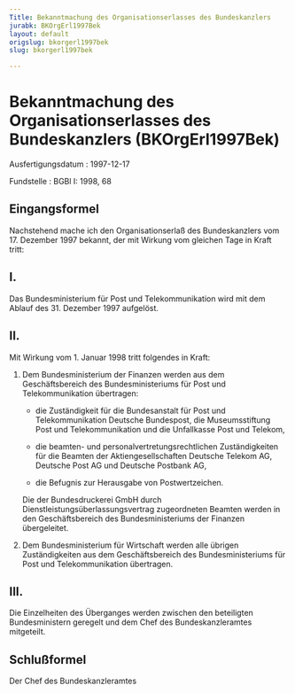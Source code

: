 ```yaml
---
Title: Bekanntmachung des Organisationserlasses des Bundeskanzlers
jurabk: BKOrgErl1997Bek
layout: default
origslug: bkorgerl1997bek
slug: bkorgerl1997bek

---
```


# Bekanntmachung des Organisationserlasses des Bundeskanzlers (BKOrgErl1997Bek)

Ausfertigungsdatum
:   1997-12-17

Fundstelle
:   BGBl I: 1998, 68

## Eingangsformel

Nachstehend mache ich den Organisationserlaß des Bundeskanzlers vom
17\. Dezember 1997 bekannt, der mit Wirkung vom gleichen Tage in Kraft
tritt:

## I.

Das Bundesministerium für Post und Telekommunikation wird mit dem
Ablauf des 31. Dezember 1997 aufgelöst.

## II.

Mit Wirkung vom 1. Januar 1998 tritt folgendes in Kraft:

1.  Dem Bundesministerium der Finanzen werden aus dem Geschäftsbereich des
    Bundesministeriums für Post und Telekommunikation übertragen:

    -   die Zuständigkeit für die Bundesanstalt für Post und Telekommunikation
        Deutsche Bundespost, die Museumsstiftung Post und Telekommunikation
        und die Unfallkasse Post und Telekom,


    -   die beamten- und personalvertretungsrechtlichen Zuständigkeiten für
        die Beamten der Aktiengesellschaften Deutsche Telekom AG, Deutsche
        Post AG und Deutsche Postbank AG,


    -   die Befugnis zur Herausgabe von Postwertzeichen.




    Die der Bundesdruckerei GmbH durch Dienstleistungsüberlassungsvertrag
    zugeordneten Beamten werden in den Geschäftsbereich des
    Bundesministeriums der Finanzen übergeleitet.


2.  Dem Bundesministerium für Wirtschaft werden alle übrigen
    Zuständigkeiten aus dem Geschäftsbereich des Bundesministeriums für
    Post und Telekommunikation übertragen.

## III.

Die Einzelheiten des Überganges werden zwischen den beteiligten
Bundesministern geregelt und dem Chef des Bundeskanzleramtes
mitgeteilt.

## Schlußformel

Der Chef des Bundeskanzleramtes

